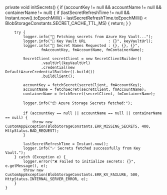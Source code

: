 private void initSecrets() {
        if (accountKey != null && accountName != null && containerName != null) {
            if (lastSecretRefreshTime != null &&
                    Instant.now().toEpochMilli() - lastSecretRefreshTime.toEpochMilli() < BlobStorageConstants.SECRET_CACHE_TTL_MS) {
                return;
            }
        }

        try {
            logger.info("🔐 Fetching secrets from Azure Key Vault...");
            logger.info("📌 Key Vault URL          : {}", keyVaultUrl);
            logger.info("📌 Secret Names Requested : {}, {}, {}",
                    fmAccountKey, fmAccountName, fmContainerName);

            SecretClient secretClient = new SecretClientBuilder()
                    .vaultUrl(keyVaultUrl)
                    .credential(new DefaultAzureCredentialBuilder().build())
                    .buildClient();

            accountKey = fetchSecret(secretClient, fmAccountKey);
            accountName = fetchSecret(secretClient, fmAccountName);
            containerName = fetchSecret(secretClient, fmContainerName);

            logger.info("📦 Azure Storage Secrets fetched:");

            if (accountKey == null || accountName == null || containerName == null) {
                throw new CustomAppException(BlobStorageConstants.ERR_MISSING_SECRETS, 400, HttpStatus.BAD_REQUEST);
            }

            lastSecretRefreshTime = Instant.now();
            logger.info("✅ Secrets fetched successfully from Key Vault.");
        } catch (Exception e) {
            logger.error("❌ Failed to initialize secrets: {}", e.getMessage(), e);
            throw new CustomAppException(BlobStorageConstants.ERR_KV_FAILURE, 500, HttpStatus.INTERNAL_SERVER_ERROR, e);
        }
    }

